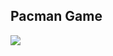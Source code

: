 ## Pacman Game
<p float="left">
<img src="https://github.com/dipenpatel0017/Python/assets/154975783/559fe94e-e2e2-4223-921a-2e3b5a2d417c)" />
</p>

